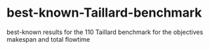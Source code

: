 # best-known-Taillard-benchmark
best-known results for the 110 Taillard benchmark for the objectives makespan and total flowtime 
